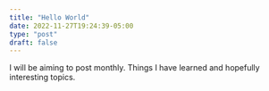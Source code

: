 ```yaml
---
title: "Hello World"
date: 2022-11-27T19:24:39-05:00
type: "post"
draft: false
---
```


I will be aiming to post monthly. Things I have learned and hopefully interesting topics. 